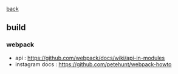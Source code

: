 [back](README.md)

## build 

### webpack 
- api : https://github.com/webpack/docs/wiki/api-in-modules
- instagram docs : https://github.com/petehunt/webpack-howto
